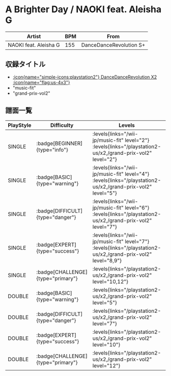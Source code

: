 # A Brighter Day / NAOKI feat. Aleisha G

|Artist|BPM|From|
|------|---|----|
|NAOKI feat. Aleisha G|155|DanceDanceRevolution S+|

## 収録タイトル

- [:icon{name="simple-icons:playstation2"} DanceDanceRevolution X2 :icon{name="flag:us-4x3"}](/playstation2-us/x2)
- "music-fit"
- "grand-prix-vol2"

## 譜面一覧

|PlayStyle|Difficulty|Levels|Notes|Movie|
|---------|----------|------|-----|-----|
|SINGLE| :badge[BEGINNER]{type="info"}| :levels{links="/wii-jp/music-fit" level="2"} :levels{links="/playstation2-us/x2,/grand-prix-vol2" level="2"}|77/0||
|SINGLE| :badge[BASIC]{type="warning"}| :levels{links="/wii-jp/music-fit" level="4"} :levels{links="/playstation2-us/x2,/grand-prix-vol2" level="5"}|152/18||
|SINGLE| :badge[DIFFICULT]{type="danger"}| :levels{links="/wii-jp/music-fit" level="6"} :levels{links="/playstation2-us/x2,/grand-prix-vol2" level="7"}|221/31||
|SINGLE| :badge[EXPERT]{type="success"}| :levels{links="/wii-jp/music-fit" level="7"} :levels{links="/playstation2-us/x2,/grand-prix-vol2" level="8,9"}|262/50||
|SINGLE| :badge[CHALLENGE]{type="primary"}| :levels{links="/playstation2-us/x2,/grand-prix-vol2" level="10,12"}|364/19||
|DOUBLE| :badge[BASIC]{type="warning"}| :levels{links="/playstation2-us/x2,/grand-prix-vol2" level="5"}|164/24||
|DOUBLE| :badge[DIFFICULT]{type="danger"}| :levels{links="/playstation2-us/x2,/grand-prix-vol2" level="7"}|224/30||
|DOUBLE| :badge[EXPERT]{type="success"}| :levels{links="/playstation2-us/x2,/grand-prix-vol2" level="10"}|295/17||
|DOUBLE| :badge[CHALLENGE]{type="primary"}| :levels{links="/playstation2-us/x2,/grand-prix-vol2" level="12"}|377/24||
